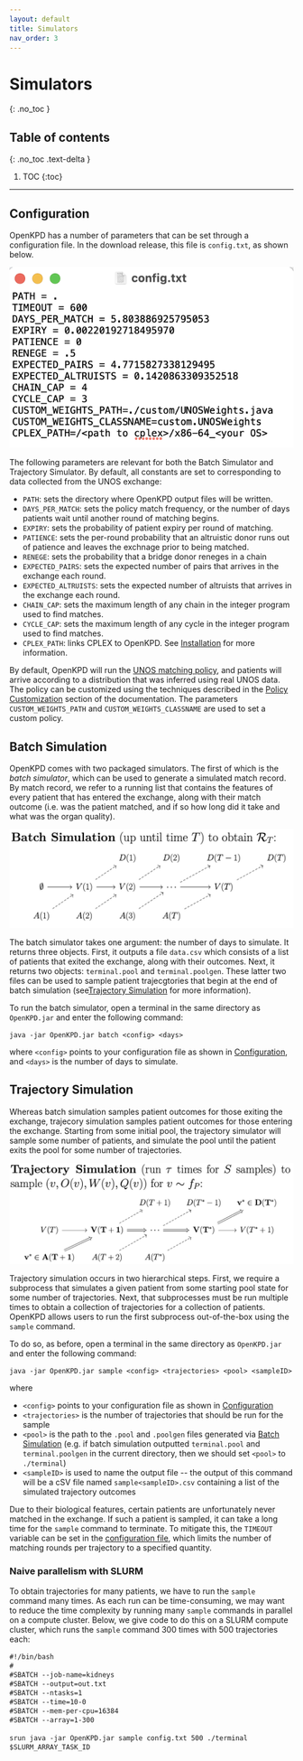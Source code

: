 ```yaml
---
layout: default
title: Simulators
nav_order: 3
---
```


# Simulators
{: .no_toc }

## Table of contents
{: .no_toc .text-delta }

1. TOC
{:toc}

---
## Configuration

OpenKPD has a number of parameters that can be set through a configuration file. In the download release, this file is `config.txt`, as shown below.

![config](config_img.png)

The following parameters are relevant for both the Batch Simulator and Trajectory Simulator. By default, all constants are set to corresponding to data collected from the UNOS exchange:

- `PATH`: sets the directory where OpenKPD output files will be written. 
- `DAYS_PER_MATCH`: sets the policy match frequency, or the number of days patients wait until another round of matching begins.
- `EXPIRY`: sets the probability of patient expiry per round of matching. 
- `PATIENCE`: sets the per-round probability that an altruistic donor runs out of patience and leaves the exchnage prior to being matched.
- `RENEGE`: sets the probability that a bridge donor reneges in a chain
- `EXPECTED_PAIRS`: sets the expected number of pairs that arrives in the exchange each round.
- `EXPECTED_ALTRUISTS`: sets the expected number of altruists that arrives in the exchange each round.
- `CHAIN_CAP`: sets the maximum length of any chain in the integer program used to find matches.
- `CYCLE_CAP`: sets the maximum length of any cycle in the integer program used to find matches.
- `CPLEX_PATH`: links CPLEX to OpenKPD. See [Installation](https://openkpd.org/docs/installation/) for more information.

By default, OpenKPD will run the [UNOS matching policy](https://optn.transplant.hrsa.gov/media/3239/20191011_kidney_kpd_priority_points.pdf), and patients will arrive according to a distribution that was inferred using real UNOS data. The policy can be customized using the techniques described in the [Policy Customization](https://openkpd.org/docs/customization/) section of the documentation. The parameters `CUSTOM_WEIGHTS_PATH` and `CUSTOM_WEIGHTS_CLASSNAME` are used to set a custom policy.


## Batch Simulation

OpenKPD comes with two packaged simulators. The first of which is the _batch simulator_, which can be used to generate a simulated match record. By match record, we refer to a running list that contains the features of every patient that has entered the exchange, along with their match outcome (i.e. was the patient matched, and if so how long did it take and what was the organ quality). 

![batch](batch.png)


The batch simulator takes one argument: the number of days to simulate. It returns three objects. First, it outputs a file `data.csv` which consists of a list of patients that exited the exchange, along with their outcomes. Next, it returns two objects: `terminal.pool` and `terminal.poolgen`. These latter two files can be used to sample patient trajecgtories that begin at the end of batch simulation (see[Trajectory Simulation](#trajectory-simulation) for more information). 

To run the batch simulator, open a terminal in the same directory as `OpenKPD.jar` and enter the following command:

```
java -jar OpenKPD.jar batch <config> <days>
```

where `<config>` points to your configuration file as shown in [Configuration](#configuration), and `<days>` is the number of days to simulate.


## Trajectory Simulation

Whereas batch simulation samples patient outcomes for those exiting the exchange, trajecory simulation samples patient outcomes for those entering the exchange. Starting from some initial pool, the trajectory simulator will sample some number of patients, and simulate the pool until the patient exits the pool for some number of trajectories.

![trajectory](trajectory.png)

Trajectory simulation occurs in two hierarchical steps. First, we require a subprocess that simulates a given patient from some starting pool state for some number of trajectories. Next, that subprocesses must be run multiple times to obtain a collection of trajectories for a collection of patients. OpenKPD allows users to run the first subprocess out-of-the-box using the `sample` command. 

To do so, as before, open a terminal in the same directory as `OpenKPD.jar` and enter the following command: 

```
java -jar OpenKPD.jar sample <config> <trajectories> <pool> <sampleID>
```

where 
- `<config>` points to your configuration file as shown in [Configuration](#configuration)
- `<trajectories>` is the number of trajectories that should be run for the sample
- `<pool>` is the path to the `.pool` and `.poolgen` files generated via [Batch Simulation](#batch-simulation) (e.g. if batch simulation outputted `terminal.pool` and `terminal.poolgen` in the current directory, then we should set `<pool>` to `./terminal`)
- `<sampleID>` is used to name the output file -- the output of this command will be a cSV file named `sample<sampleID>.csv` containing a list of the simulated trajectory outcomes

Due to their biological features, certain patients are unfortunately never matched in the exchange. If such a patient is sampled, it can take a long time for the `sample` command to terminate. To mitigate this, the `TIMEOUT` variable can be set in the [configuration file](#configuration), which limits the number of matching rounds per trajectory to a specified quantity.

### Naive parallelism with SLURM

To obtain trajectories for many patients, we have to run the `sample` command many times. As each run can be time-consuming, we may want to reduce the time complexity by running many `sample` commands in parallel on a compute cluster. Below, we give code to do this on a SLURM compute cluster, which runs the `sample` command 300 times with 500 trajectories each:

``` 
#!/bin/bash
#
#SBATCH --job-name=kidneys
#SBATCH --output=out.txt
#SBATCH --ntasks=1
#SBATCH --time=10-0
#SBATCH --mem-per-cpu=16384
#SBATCH --array=1-300

srun java -jar OpenKPD.jar sample config.txt 500 ./terminal $SLURM_ARRAY_TASK_ID
```
